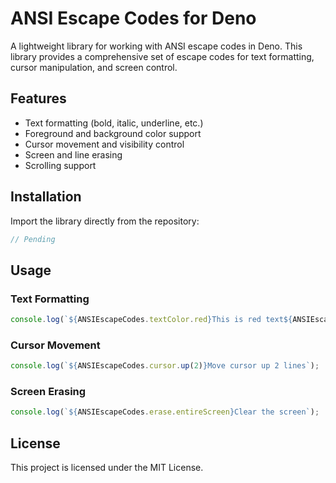 # ANSI Escape Codes for Deno

A lightweight library for working with ANSI escape codes in Deno. This library provides a comprehensive set of escape codes for text formatting, cursor manipulation, and screen control.

## Features

- Text formatting (bold, italic, underline, etc.)
- Foreground and background color support
- Cursor movement and visibility control
- Screen and line erasing
- Scrolling support

## Installation

Import the library directly from the repository:

```typescript
// Pending
```

## Usage

### Text Formatting

```typescript
console.log(`${ANSIEscapeCodes.textColor.red}This is red text${ANSIEscapeCodes.reset}`);
```

### Cursor Movement

```typescript
console.log(`${ANSIEscapeCodes.cursor.up(2)}Move cursor up 2 lines`);
```

### Screen Erasing

```typescript
console.log(`${ANSIEscapeCodes.erase.entireScreen}Clear the screen`);
```

## License

This project is licensed under the MIT License.
